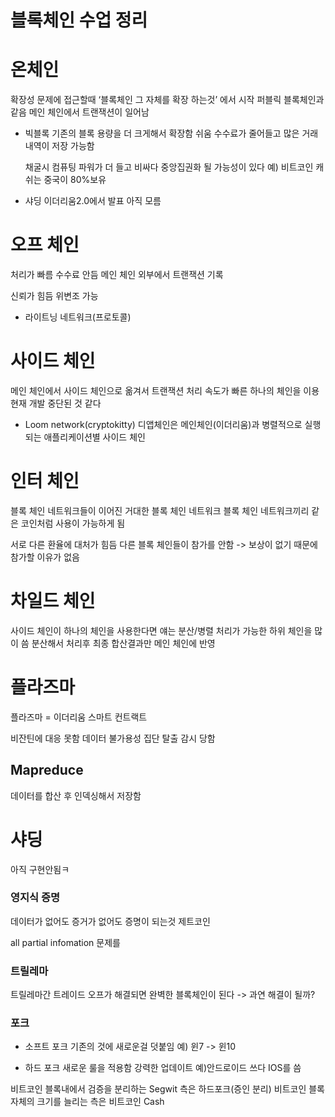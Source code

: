 # 블록체인 수업 정리

# 온체인
확장성 문제에 접근할때 ‘블록체인 그 자체를 확장 하는것’ 에서 시작
퍼블릭 블록체인과 같음
메인 체인에서 트랜잭션이 일어남

- 빅블록
  기존의 블록 용량을 더 크게해서 확장함
  쉬움
  수수료가 줄어들고 많은 거래 내역이 저장 가능함
  
  채굴시 컴퓨팅 파워가 더 들고 비싸다
  중앙집권화 될 가능성이 있다
  예) 비트코인 캐쉬는 중국이 80%보유
 
 - 샤딩
  이더리움2.0에서 발표
  아직 모름
  
# 오프 체인
처리가 빠름
수수료 안듬
메인 체인 외부에서 트랜잭션 기록

신뢰가 힘듬
위변조 가능

- 라이트닝 네트워크(프로토콜)

# 사이드 체인
메인 체인에서 사이드 체인으로 옮겨서 트랜잭션 처리
속도가 빠른 하나의 체인을 이용
현재 개발 중단된 것 같다

- Loom network(cryptokitty)
  디앱체인은 메인체인(이더리움)과 병렬적으로 실행되는 애플리케이션별 사이드 체인
  
# 인터 체인
블록 체인 네트워크들이 이어진 거대한 블록 체인 네트워크
블록 체인 네트워크끼리 같은 코인처럼 사용이 가능하게 됨

서로 다른 환율에 대처가 힘듬
다른 블록 체인들이 참가를 안함 -> 보상이 없기 때문에 참가할 이유가 없음

# 차일드 체인
사이드 체인이 하나의 체인을 사용한다면 얘는 분산/병렬 처리가 가능한 하위 체인을 많이 씀
분산해서 처리후 최종 합산결과만 메인 체인에 반영

# 플라즈마
플라즈마 = 이더리움 스마트 컨트랙트

비잔틴에 대응 못함
데이터 불가용성
집단 탈출
감시 당함
## Mapreduce
데이터를 합산 후 인덱싱해서 저장함

# 샤딩
아직 구현안됨ㅋ

### 영지식 증명
데이터가 없어도 증거가 없어도 증명이 되는것
제트코인

all partial infomation 문제를

### 트릴레마
트릴레마간 트레이드 오프가 해결되면 완벽한 블록체인이 된다 -> 과연 해결이 될까?

### 포크
- 소프트 포크
  기존의 것에 새로운걸 덧붙임
  예) 윈7 -> 윈10
  
- 하드 포크
  새로운 룰을 적용함
  강력한 업데이트
  예)안드로이드 쓰다 IOS를 씀
 
 비트코인 블록내에서 검증을 분리하는 Segwit 측은 하드포크(증인 분리)
 비트코인 블록 자체의 크기를 늘리는 측은 비트코인 Cash
